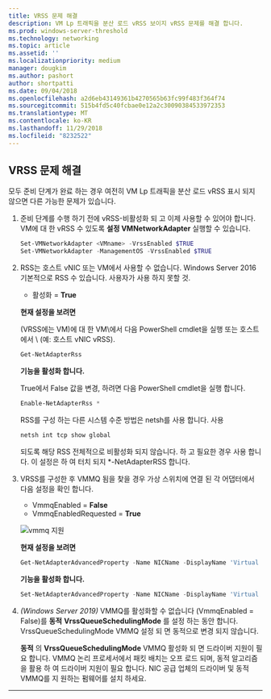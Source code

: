 ```yaml
---
title: VRSS 문제 해결
description: VM Lp 트래픽을 분산 로드 vRSS 보이지 vRSS 문제를 해결 합니다.
ms.prod: windows-server-threshold
ms.technology: networking
ms.topic: article
ms.assetid: ''
ms.localizationpriority: medium
manager: dougkim
ms.author: pashort
author: shortpatti
ms.date: 09/04/2018
ms.openlocfilehash: a2d6eb43149361b4270565b63fc99f483f364f74
ms.sourcegitcommit: 515b4fd5c40fcbae0e12a2c30090384533972353
ms.translationtype: MT
ms.contentlocale: ko-KR
ms.lasthandoff: 11/29/2018
ms.locfileid: "8232522"
---
```

## VRSS 문제 해결

모두 준비 단계가 완료 하는 경우 여전히 VM Lp 트래픽을 분산 로드 vRSS 표시 되지 않으면 다른 가능한 문제가 있습니다.

1. 준비 단계를 수행 하기 전에 vRSS-비활성화 되 고 이제 사용할 수 있어야 합니다. VM에 대 한 vRSS 수 있도록 **설정 VMNetworkAdapter** 실행할 수 있습니다.

   ```PowerShell
   Set-VMNetworkAdapter <VMname> -VrssEnabled $TRUE
   Set-VMNetworkAdapter -ManagementOS -VrssEnabled $TRUE
   ```

2. RSS는 호스트 vNIC 또는 VM에서 사용할 수 없습니다. Windows Server 2016 기본적으로 RSS 수 있습니다. 사용자가 사용 하지 못할 것. 

   - 활성화 = **True**

   **현재 설정을 보려면** 

   (VRSS에는 VM\)에 대 한 VM\에서 다음 PowerShell cmdlet을 실행 또는 호스트에서 \ (예: 호스트 vNIC vRSS\).

   ```PowerShell
   Get-NetAdapterRss
   ```

   **기능을 활성화 합니다.** 

   True에서 False 값을 변경, 하려면 다음 PowerShell cmdlet을 실행 합니다.

   ```PowerShell
   Enable-NetAdapterRss *
   ```
   
   RSS를 구성 하는 다른 시스템 수준 방법은 netsh를 사용 합니다. 사용 
   
    ```cmd
   netsh int tcp show global
   ```
   
   되도록 해당 RSS 전체적으로 비활성화 되지 않습니다. 하 고 필요한 경우 사용 합니다. 이 설정은 하 여 터치 되지 *-NetAdapterRSS 합니다.

3. VRSS를 구성한 후 VMMQ 됨을 찾을 경우 가상 스위치에 연결 된 각 어댑터에서 다음 설정을 확인 합니다.

   - VmmqEnabled = **False**
   - VmmqEnabledRequested = **True**

   ![vmmq 지원](../../media/vmmq-enabled.png)

   **현재 설정을 보려면** 

   ```PowerShell
   Get-NetAdapterAdvancedProperty -Name NICName -DisplayName 'Virtual Switch RSS'
   ```

   **기능을 활성화 합니다.** 

   ```PowerShell
   Set-NetAdapterAdvancedProperty -Name NICName -DisplayName 'Virtual Switch RSS' -DisplayValue Enabled”
   ```
 
4. _(Windows Server 2019)_ VMMQ를 활성화할 수 없습니다 (VmmqEnabled = False)를 **동적** **VrssQueueSchedulingMode** 를 설정 하는 동안 합니다. VrssQueueSchedulingMode VMMQ 설정 되 면 동적으로 변경 되지 않습니다.<p>**동적** 의 **VrssQueueSchedulingMode** VMMQ 활성화 되 면 드라이버 지원이 필요 합니다.  VMMQ 논리 프로세서에서 패킷 배치는 오프 로드 되며, 동적 알고리즘을 활용 하 여 드라이버 지원이 필요 합니다.  NIC 공급 업체의 드라이버 및 동적 VMMQ를 지 원하는 펌웨어를 설치 하세요.



---
